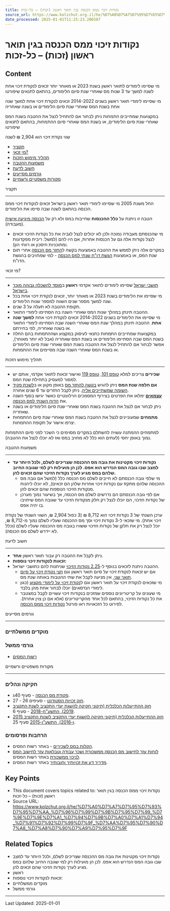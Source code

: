 ```yaml
---
title: נקודות זיכוי ממס הכנסה בגין תואר ראשון (זכות) – כל-זכות
source_url: https://www.kolzchut.org.il/he/%D7%A0%D7%A7%D7%95%D7%93%D7%95%D7%AA_%D7%96%D7%99%D7%9B%D7%95%D7%99_%D7%9E%D7%9E%D7%A1_%D7%94%D7%9B%D7%A0%D7%A1%D7%94_%D7%91%D7%92%D7%99%D7%9F_%D7%AA%D7%95%D7%90%D7%A8_%D7%A8%D7%90%D7%A9%D7%95%D7%9F
date_processed: 2025-01-01T11:25:23.206587
---
```

# נקודות זיכוי ממס הכנסה בגין תואר ראשון (זכות) – כל-זכות

## Content
מי שסיימו לימודים לתואר ראשון בשנת 2023 או מאוחר יותר זכאים לנקודת זיכוי אחת לשנה למשך עד 3 שנות מס שאחרי שנת סיום הלימודים, בהתאם לתנאים שיפורטו

מי שסיימו לימודי תואר ראשון בשנים 2014-2022 זכאים לנקודת זיכוי אחת למשך שנה אחת בשנת המס שאחרי שנת סיום הלימודים או בשנה שאחריה

במקצועות שמחייבים התמחות ניתן לבחור אם להתחיל לנצל את ההטבה בשנת המס שאחרי שנת סיום הלימודים, או בשנת המס שאחרי סיום ההתמחות, בהתאם לתנאים שיפורטו

שווי נקודת זיכוי הוא 2,904 ₪ לשנה

*   [תקציר](#.D7.AA.D7.A7.D7.A6.D7.99.D7.A8)
*   [מי זכאי?](#.D7.9E.D7.99_.D7.96.D7.9B.D7.90.D7.99.3F)
*   [תהליך מימוש הזכות](#.D7.AA.D7.94.D7.9C.D7.99.D7.9A_.D7.9E.D7.99.D7.9E.D7.95.D7.A9_.D7.94.D7.96.D7.9B.D7.95.D7.AA)
*   [משמעות ההטבה](#.D7.9E.D7.A9.D7.9E.D7.A2.D7.95.D7.AA_.D7.94.D7.94.D7.98.D7.91.D7.94)
*   [חשוב לדעת](#.D7.97.D7.A9.D7.95.D7.91_.D7.9C.D7.93.D7.A2.D7.AA)
*   [גורמים מסייעים](#.D7.92.D7.95.D7.A8.D7.9E.D7.99.D7.9D_.D7.9E.D7.A1.D7.99.D7.99.D7.A2.D7.99.D7.9D)
*   [מקורות משפטיים ורשמיים](#.D7.9E.D7.A7.D7.95.D7.A8.D7.95.D7.AA_.D7.9E.D7.A9.D7.A4.D7.98.D7.99.D7.99.D7.9D_.D7.95.D7.A8.D7.A9.D7.9E.D7.99.D7.99.D7.9D)

תקציר
- ----

החל משנת 2005 מי שסיימו לימודי תואר ראשון בישראל זכאים לנקודות זיכוי ממס הכנסה בהתאם לשנה שבה סיימו את הלימודים.

הטבה זו ניתנת על **כלל ההכנסות** שחייבות במס ולא רק על [הכנסה מיגיעה אישית](/he/%D7%94%D7%9B%D7%A0%D7%A1%D7%94_%D7%9E%D7%99%D7%92%D7%99%D7%A2%D7%94_%D7%90%D7%99%D7%A9%D7%99%D7%AA "הכנסה מיגיעה אישית") (מעבודה).

*   מי שהכנסתם מעבודה נמוכה ולכן לא יכולים לנצל לגביה את כל נקודות הזיכוי זכאים לנצל נקודות אלה גם על הכנסות אחרות, אם היו להם (למשל: ריבית מפקדונות ומתוכניות חיסכון או רווחי הון).
*   במקרים אלה ניתן לממש את ההטבה באמצעות בקשה ל[החזר מס הכנסה](/he/%D7%94%D7%97%D7%96%D7%A8_%D7%9E%D7%A1_%D7%94%D7%9B%D7%A0%D7%A1%D7%94 "החזר מס הכנסה") אחרי תום שנת המס, או באמצעות [הגשת דו"ח שנתי למס הכנסה](/he/%D7%94%D7%92%D7%A9%D7%AA_%D7%93%D7%95%22%D7%97_%D7%A9%D7%A0%D7%AA%D7%99_%D7%9C%D7%9E%D7%A1_%D7%94%D7%9B%D7%A0%D7%A1%D7%94 "הגשת דו\"ח שנתי למס הכנסה") - למי שמחויבים בהגשת הדו"ח.

מי זכאי?
- -------

*   [תושבי ישראל](/he/%D7%AA%D7%95%D7%A9%D7%91_%D7%99%D7%A9%D7%A8%D7%90%D7%9C "תושב ישראל") שסיימו לימודים לתואר אקדמי **ראשון** ב[מוסד להשכלה גבוהה מוכר בישראל](/he/%D7%9E%D7%95%D7%A1%D7%93%D7%95%D7%AA_%D7%9E%D7%95%D7%9B%D7%A8%D7%99%D7%9D_%D7%9C%D7%94%D7%A9%D7%9B%D7%9C%D7%94_%D7%92%D7%91%D7%95%D7%94%D7%94 "מוסדות מוכרים להשכלה גבוהה").
*   מי שסיימו את הלימודים בשנת 2023 או מאוחר יותר, זכאים לנקודת זיכוי אחת בכל שנה למשך מספר שנים השווה למספר שנות הלימודים.
*   תקופת ההטבה לא תעלה על 3 שנים.
*   ההטבה תינתן במהלך שנות המס שאחרי השנה בה הסתיימו לימודי התואר.
*   מי שסיימו את הלימודים בשנים 2014-2022 זכאים לנקודת זיכוי אחת **למשך שנה אחת**. ההטבה תינתן במהלך שנת המס שאחרי השנה שבה הסתיימו לימודי התואר או בשנה שאחריה, לפי בחירתם.
*   במקצועות שמחייבים התמחות כתנאי לעיסוק במקצוע ושההתמחות בהם החלה בשנת המס שבה הסתיימו הלימודים או בשנת המס שאחריה (אבל לא יותר מאוחר), אפשר לבחור אם להתחיל לנצל את ההטבה בשנת המס שאחרי שנת סיום הלימודים או בשנת המס שאחרי השנה שבה מסיימים את ההתמחות.

תהליך מימוש הזכות
- ----------------

*   **שכירים** צריכים למלא [טופס 101](/he/%D7%98%D7%95%D7%A4%D7%A1_101 "טופס 101"), [טופס 119](https://www.gov.il/BlobFolder/service/itc119/he/Service_Pages_Income_tax_itc119n.pdf) ואישור זכאות לתואר אקדמי, אותם יש למסור למעסיק בתחילת שנת המס.
*   **אם חלפה שנת המס** ניתן להגיש [בקשה להחזר מס](/he/%D7%94%D7%97%D7%96%D7%A8_%D7%9E%D7%A1_%D7%94%D7%9B%D7%A0%D7%A1%D7%94 "החזר מס הכנסה") באופן מקוון או ב[לשכת פקיד השומה שמשתייכים אליה](https://www.gov.il/apps/taxes/taxes/#/kabalat-kahal/he). ניתן לקבל החזרים עד 6 שנים אחורה.
*   **[עצמאים](/he/%D7%A2%D7%95%D7%91%D7%93%D7%99%D7%9D_%D7%A2%D7%A6%D7%9E%D7%90%D7%99%D7%9D "עובדים עצמאים")** ימלאו את הפרטים בצירוף המסמכים הרלוונטיים כאשר יגישו בסוף השנה את [הדוח השנתי למס הכנסה](/he/%D7%94%D7%92%D7%A9%D7%AA_%D7%93%D7%95%22%D7%97_%D7%A9%D7%A0%D7%AA%D7%99_%D7%9C%D7%9E%D7%A1_%D7%94%D7%9B%D7%A0%D7%A1%D7%94 "הגשת דו\"ח שנתי למס הכנסה").
*   ניתן לבחור אם לנצל את ההטבה בשנת המס שאחרי שנת סיום הלימודים או בשנה שאחריה.
*   **מתמחים** שמעוניינים לנצל את ההטבה בשנת המס שאחרי שנת סיום ההתמחות יצרפו אישור על תקופת ההתמחות.

למתמחים ההמתנה עשויה להשתלם במקרים מסוימים כי השכר לפני סיום ההתמחות נמוך באופן יחסי (לעתים הוא כלל לא מחויב במס ואז לא יוכלו לנצל את ההטבה).

משמעות ההטבה
- -----------

*   **נקודות זיכוי מקטינות את גובה מס ההכנסה שצריכים לשלם, ולכל היותר עד למצב שבו גובה המס הנדרש הוא אפס. לכן הן מועילות רק למי שגובה החיוב שלהם במס מגיע לערך נקודות הזיכוי שהם זכאים להן.**
    *   מי שלפי גובה הכנסתם לא חייבים לשלם מס הכנסה כלל (למשל אם גובה מס ההכנסה שלהם מתקזז עם נקודות זיכוי אחרות שלהן הם זכאים), לא יוכלו ליהנות מנקודות הזיכוי הנוספות שהם זכאים להן.
    *   אם לפי גובה הכנסתם הם נדרשים לשלם מס הכנסה, אך בשיעור נמוך מערכן של נקודות הזיכוי, הם יוכלו לנצל רק חלק מנקודות הזיכוי עד שגובה המס שיחויבו בו יהיה אפס.

ערכן השנתי של 3 נקודות זיכוי הוא 8,712 ₪ (3 כפול 2,904 ₪, השווי השנתי של נקודת זיכוי אחת). מי שזכאי ל-3 נקודות זיכוי וסך מס ההכנסה שעליו לשלם נמוך מ-8,712 ₪, יוכל לנצל רק את חלקן של נקודות הזיכוי ששוויו בגובה מס ההכנסה שעליו לשלם (וכלל לא יידרש לשלם מס הכנסה).

חשוב לדעת
- --------

*   ניתן לקבל את ההטבה רק עבור תואר ראשון **אחד**.
*   **זכאות לנקודות זיכוי נוספות:**
*   ההטבה ניתנת לזכאים בנוסף ל-[2.25 נקודות הזיכוי](/he/%D7%A0%D7%A7%D7%95%D7%93%D7%95%D7%AA_%D7%96%D7%99%D7%9B%D7%95%D7%99_%D7%9E%D7%9E%D7%A1_%D7%94%D7%9B%D7%A0%D7%A1%D7%94_%D7%9C%D7%AA%D7%95%D7%A9%D7%91_%D7%99%D7%A9%D7%A8%D7%90%D7%9C "נקודות זיכוי ממס הכנסה לתושב ישראל") שניתנות להם כתושבי ישראל.
    *   אם יש זכאות לנקודת זיכוי על סיום תואר ראשון וגם [חצי נקודת זיכוי על סיום תואר שני](/he/%D7%A0%D7%A7%D7%95%D7%93%D7%95%D7%AA_%D7%96%D7%99%D7%9B%D7%95%D7%99_%D7%9E%D7%9E%D7%A1_%D7%94%D7%9B%D7%A0%D7%A1%D7%94_%D7%91%D7%92%D7%99%D7%9F_%D7%AA%D7%95%D7%90%D7%A8_%D7%A9%D7%A0%D7%99 "נקודות זיכוי ממס הכנסה בגין תואר שני"), אין מניעה לקבל את שתי ההטבות באותה שנת מס.
    *   מי שזכאים לנקודת זיכוי על תואר ראשון וגם ל[נקודת זיכוי על לימודי מקצוע](/he/%D7%A0%D7%A7%D7%95%D7%93%D7%95%D7%AA_%D7%96%D7%99%D7%9B%D7%95%D7%99_%D7%9E%D7%9E%D7%A1_%D7%94%D7%9B%D7%A0%D7%A1%D7%94_%D7%91%D7%92%D7%99%D7%9F_%D7%9C%D7%99%D7%9E%D7%95%D7%93%D7%99_%D7%9E%D7%A7%D7%A6%D7%95%D7%A2 "נקודות זיכוי ממס הכנסה בגין לימודי מקצוע") (כגון לימודי הנדסאים) יוכלו לבחור אחת מהן בלבד.
    *   מי שעונים על קריטריונים נוספים שמזכים בנקודות זיכוי עשויים לקבל במצטבר את כל נקודות הזיכוי, בהתאם לכל אחד מהקריטריונים (אלא אם כן צוין אחרת). לפירוט כל הזכאויות ראו פורטל [נקודות זיכוי ממס הכנסה](/he/%D7%A0%D7%A7%D7%95%D7%93%D7%95%D7%AA_%D7%96%D7%99%D7%9B%D7%95%D7%99_%D7%9E%D7%9E%D7%A1_%D7%94%D7%9B%D7%A0%D7%A1%D7%94 "נקודות זיכוי ממס הכנסה").

גורמים מסייעים
- -------------

### מוקדים ממשלתיים

### גורמי ממשל

*   [רשות המסים](/he/%D7%A8%D7%A9%D7%95%D7%AA_%D7%94%D7%9E%D7%A1%D7%99%D7%9D "רשות המסים")

מקורות משפטיים ורשמיים
- ---------------------

### חקיקה ונהלים

*   [פקודת מס הכנסה](https://he.wikisource.org/wiki/%D7%A4%D7%A7%D7%95%D7%93%D7%AA_%D7%9E%D7%A1_%D7%94%D7%9B%D7%A0%D7%A1%D7%94#%D7%A1%D7%A2%D7%99%D7%A3_40%D7%92) - סעיף 40ג.
*   [חוק זכויות הסטודנט](/he/%D7%97%D7%95%D7%A7_%D7%96%D7%9B%D7%95%D7%99%D7%95%D7%AA_%D7%94%D7%A1%D7%98%D7%95%D7%93%D7%A0%D7%98 "חוק זכויות הסטודנט") - סעיפים 26 - 27.
*   [חוק ההתייעלות הכלכלית (תיקוני חקיקה להשגת יעדי התקציב לשנת התקציב 2019), התשע"ח-2018](https://www.nevo.co.il/law_word/law14/law-2713.pdf) - סעיף 6.
*   [חוק ההתייעלות הכלכלית (תיקוני חקיקה להשגת יעדי התקציב לשנות התקציב 2015 ו-2016), התשע"ו-2015](http://fs.knesset.gov.il//20/law/20_lsr_316719.pdf) סעיף 25.

### הרחבות ופרסומים

*   [הקלות במס לשכירים](https://www.gov.il/he/departments/guides/income-tax-guide-for--tax-relief-and-tax-coordination) - באתר רשות המסים.
*   [לוחות עזר לחישוב מס הכנסה ממשכורת ושכר עבודה וטבלאות עזר לחישוב המס לניכוי ממשכורת](https://www.gov.il/he/departments/general/income-tax-monthly-deductions-booklet) באתר רשות המסים.
*   [מדריך דע את זכויותיך וחובותיך](https://www.gov.il/he/Departments/General/income-tax-guide-knowyourright) באתר רשות המסים.

## Key Points

- This document covers topics related to: נקודות זיכוי ממס הכנסה בגין תואר ראשון (זכות) – כל-זכות
- Source URL: https://www.kolzchut.org.il/he/%D7%A0%D7%A7%D7%95%D7%93%D7%95%D7%AA_%D7%96%D7%99%D7%9B%D7%95%D7%99_%D7%9E%D7%9E%D7%A1_%D7%94%D7%9B%D7%A0%D7%A1%D7%94_%D7%91%D7%92%D7%99%D7%9F_%D7%AA%D7%95%D7%90%D7%A8_%D7%A8%D7%90%D7%A9%D7%95%D7%9F

## Related Topics

- נקודות זיכוי מקטינות את גובה מס ההכנסה שצריכים לשלם, ולכל היותר עד למצב שבו גובה המס הנדרש הוא אפס. לכן הן מועילות רק למי שגובה החיוב שלהם במס מגיע לערך נקודות הזיכוי שהם זכאים להן.
- ראשון
- זכאות לנקודות זיכוי נוספות:
- מוקדים ממשלתיים
- גורמי ממשל

---

Last Updated: 2025-01-01